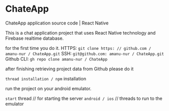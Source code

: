 # ChateApp
ChateApp application source code | React Native



This is a chat application project that uses React Native technology and Firebase realtime database.

for the first time you do it.
HTTPS: `git clone https: // github.com / amanu-nur / ChateApp.git`
SSH: `git@github.com: amanu-nur / ChateApp.git`
Github CLI: `gh repo clone amanu-nur / ChateApp`

after finishing retrieving project data from Github please do it

`thread installation / npm` installation

run the project on your android emulator.

`start` thread // for starting the server
`android / ios` // threads to run to the emulator

